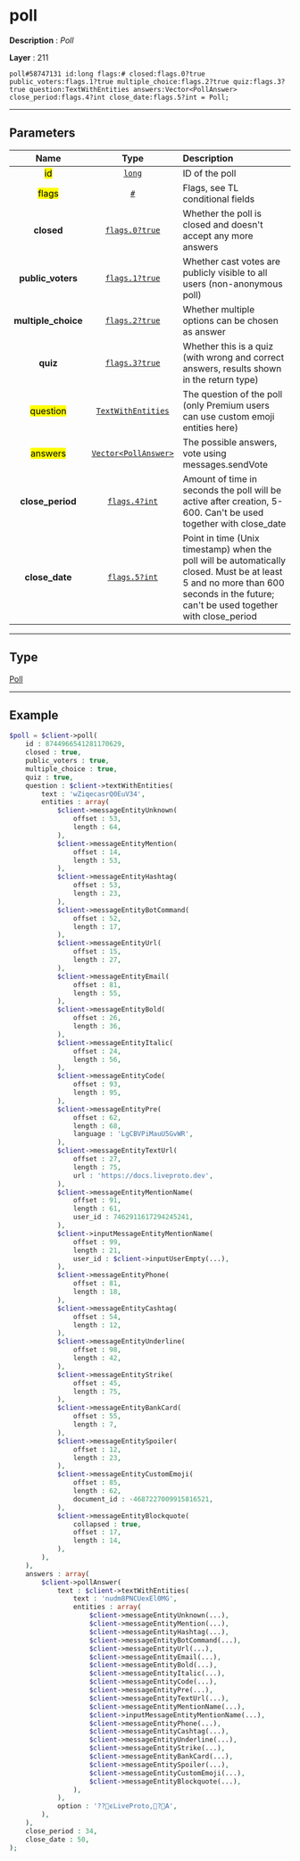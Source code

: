 # poll

**Description** : *Poll*

**Layer** : 211

```tl
poll#58747131 id:long flags:# closed:flags.0?true public_voters:flags.1?true multiple_choice:flags.2?true quiz:flags.3?true question:TextWithEntities answers:Vector<PollAnswer> close_period:flags.4?int close_date:flags.5?int = Poll;
```

---

## Parameters

| Name | Type | Description |
| :---: | :---: | :--- |
| <mark>id</mark> | [`long`](type/long) | ID of the poll |
| <mark>flags</mark> | [`#`](type/#) | Flags, see TL conditional fields |
| **closed** | [`flags.0?true`](type/true) | Whether the poll is closed and doesn't accept any more answers |
| **public_voters** | [`flags.1?true`](type/true) | Whether cast votes are publicly visible to all users (non-anonymous poll) |
| **multiple_choice** | [`flags.2?true`](type/true) | Whether multiple options can be chosen as answer |
| **quiz** | [`flags.3?true`](type/true) | Whether this is a quiz (with wrong and correct answers, results shown in the return type) |
| <mark>question</mark> | [`TextWithEntities`](type/TextWithEntities) | The question of the poll (only Premium users can use custom emoji entities here) |
| <mark>answers</mark> | [`Vector<PollAnswer>`](type/PollAnswer) | The possible answers, vote using messages.sendVote |
| **close_period** | [`flags.4?int`](type/int) | Amount of time in seconds the poll will be active after creation, 5-600. Can't be used together with close_date |
| **close_date** | [`flags.5?int`](type/int) | Point in time (Unix timestamp) when the poll will be automatically closed. Must be at least 5 and no more than 600 seconds in the future; can't be used together with close_period |

---

## Type

[Poll](type/Poll)

---

## Example

```php
$poll = $client->poll(
	id : 8744966541281170629,
	closed : true,
	public_voters : true,
	multiple_choice : true,
	quiz : true,
	question : $client->textWithEntities(
		text : 'wZiqecasrQ0EuV34',
		entities : array(
			$client->messageEntityUnknown(
				offset : 53,
				length : 64,
			),
			$client->messageEntityMention(
				offset : 14,
				length : 53,
			),
			$client->messageEntityHashtag(
				offset : 53,
				length : 23,
			),
			$client->messageEntityBotCommand(
				offset : 52,
				length : 17,
			),
			$client->messageEntityUrl(
				offset : 15,
				length : 27,
			),
			$client->messageEntityEmail(
				offset : 81,
				length : 55,
			),
			$client->messageEntityBold(
				offset : 26,
				length : 36,
			),
			$client->messageEntityItalic(
				offset : 24,
				length : 56,
			),
			$client->messageEntityCode(
				offset : 93,
				length : 95,
			),
			$client->messageEntityPre(
				offset : 62,
				length : 68,
				language : 'LgCBVPiMauU5GvWR',
			),
			$client->messageEntityTextUrl(
				offset : 27,
				length : 75,
				url : 'https://docs.liveproto.dev',
			),
			$client->messageEntityMentionName(
				offset : 91,
				length : 61,
				user_id : 7462911617294245241,
			),
			$client->inputMessageEntityMentionName(
				offset : 99,
				length : 21,
				user_id : $client->inputUserEmpty(...),
			),
			$client->messageEntityPhone(
				offset : 81,
				length : 18,
			),
			$client->messageEntityCashtag(
				offset : 54,
				length : 12,
			),
			$client->messageEntityUnderline(
				offset : 98,
				length : 42,
			),
			$client->messageEntityStrike(
				offset : 45,
				length : 75,
			),
			$client->messageEntityBankCard(
				offset : 55,
				length : 7,
			),
			$client->messageEntitySpoiler(
				offset : 12,
				length : 23,
			),
			$client->messageEntityCustomEmoji(
				offset : 85,
				length : 62,
				document_id : -4687227009915816521,
			),
			$client->messageEntityBlockquote(
				collapsed : true,
				offset : 17,
				length : 14,
			),
		),
	),
	answers : array(
		$client->pollAnswer(
			text : $client->textWithEntities(
				text : 'nudm8PNCUexEl0MG',
				entities : array(
					$client->messageEntityUnknown(...),
					$client->messageEntityMention(...),
					$client->messageEntityHashtag(...),
					$client->messageEntityBotCommand(...),
					$client->messageEntityUrl(...),
					$client->messageEntityEmail(...),
					$client->messageEntityBold(...),
					$client->messageEntityItalic(...),
					$client->messageEntityCode(...),
					$client->messageEntityPre(...),
					$client->messageEntityTextUrl(...),
					$client->messageEntityMentionName(...),
					$client->inputMessageEntityMentionName(...),
					$client->messageEntityPhone(...),
					$client->messageEntityCashtag(...),
					$client->messageEntityUnderline(...),
					$client->messageEntityStrike(...),
					$client->messageEntityBankCard(...),
					$client->messageEntitySpoiler(...),
					$client->messageEntityCustomEmoji(...),
					$client->messageEntityBlockquote(...),
				),
			),
			option : '??ϵLiveProto,?A',
		),
	),
	close_period : 34,
	close_date : 50,
);
```
